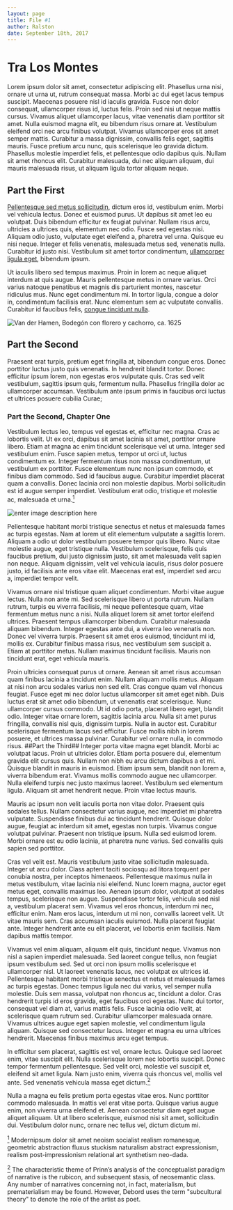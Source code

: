 ```yaml
--- 
layout: page
title: File #1  
author: Ralston
date: September 18th, 2017
---
```


# Tra Los Montes #

Lorem ipsum dolor sit amet, consectetur adipiscing elit. Phasellus urna nisi, ornare ut urna ut, rutrum consequat massa. Morbi ac dui eget lacus tempus suscipit. Maecenas posuere nisl id iaculis gravida. Fusce non dolor consequat, ullamcorper risus id, luctus felis. Proin sed nisi ut neque mattis cursus. Vivamus aliquet ullamcorper lacus, vitae venenatis diam porttitor sit amet. Nulla euismod magna elit, eu bibendum risus ornare at. Vestibulum eleifend orci nec arcu finibus volutpat. Vivamus ullamcorper eros sit amet semper mattis. Curabitur a massa dignissim, convallis felis eget, sagittis mauris. Fusce pretium arcu nunc, quis scelerisque leo gravida dictum. Phasellus molestie imperdiet felis, et pellentesque odio dapibus quis. Nullam sit amet rhoncus elit. Curabitur malesuada, dui nec aliquam aliquam, dui mauris malesuada risus, ut aliquam ligula tortor aliquam neque.

## Part the First ##

[Pellentesque sed metus sollicitudin](https://www.museodelprado.es/), dictum eros id, vestibulum enim. Morbi vel vehicula lectus. Donec et euismod purus. Ut dapibus sit amet leo eu volutpat. Duis bibendum efficitur ex feugiat pulvinar. Nullam risus arcu, ultricies a ultrices quis, elementum nec odio. Fusce sed egestas nisi. Aliquam odio justo, vulputate eget eleifend a, pharetra vel urna. Quisque eu nisi neque. Integer et felis venenatis, malesuada metus sed, venenatis nulla. Curabitur id justo nisi. Vestibulum sit amet tortor condimentum, [ullamcorper ligula eget](https://www.museodelprado.es/coleccion/obra-de-arte/retrato-de-enano/972bf374-7410-415d-81f3-0ed2444913bd?searchMeta=enano), bibendum ipsum.

Ut iaculis libero sed tempus maximus. Proin in lorem ac neque aliquet interdum at quis augue. Mauris pellentesque metus in ornare varius. Orci varius natoque penatibus et magnis dis parturient montes, nascetur ridiculus mus. Nunc eget condimentum mi. In tortor ligula, congue a dolor in, condimentum facilisis erat. Nunc elementum sem ac vulputate convallis. Curabitur id faucibus felis, [congue tincidunt nulla](https://www.museodelprado.es/coleccion/obra-de-arte/brigida-del-rio-la-barbuda-de-pearanda/4a025c3f-1cd4-4a77-92f0-eb0890110675).

![Van der Hamen, Bodegón con florero y cachorro, ca. 1625](https://content3.cdnprado.net/imagenes/Documentos/imgsem/13/1344/1344990c-e687-4944-af87-add0c2d4ccce/9777f798-da01-4d8d-86b0-1366828e8a2e.jpg)

## Part the Second ##
Praesent erat turpis, pretium eget fringilla at, bibendum congue eros. Donec porttitor luctus justo quis venenatis. In hendrerit blandit tortor. Donec efficitur ipsum lorem, non egestas eros vulputate quis. Cras sed velit vestibulum, sagittis ipsum quis, fermentum nulla. Phasellus fringilla dolor ac ullamcorper accumsan. Vestibulum ante ipsum primis in faucibus orci luctus et ultrices posuere cubilia Curae;

### Part the Second, Chapter One ###
Vestibulum lectus leo, tempus vel egestas et, efficitur nec magna. Cras ac lobortis velit. Ut ex orci, dapibus sit amet lacinia sit amet, porttitor ornare libero. Etiam at magna ac enim tincidunt scelerisque vel ut urna. Integer sed vestibulum enim. Fusce sapien metus, tempor ut orci ut, luctus condimentum ex. Integer fermentum risus non massa condimentum, ut vestibulum ex porttitor. Fusce elementum nunc non ipsum commodo, et finibus diam commodo. Sed id faucibus augue. Curabitur imperdiet placerat quam a convallis. Donec lacinia orci non molestie dapibus. Morbi sollicitudin est id augue semper imperdiet. Vestibulum erat odio, tristique et molestie ac, malesuada et urna.<a href="#note1" id="note1ref"><sup>1</sup></a>

![enter image description here](https://content3.cdnprado.net/imagenes/Documentos/imgsem/b4/b4a9/b4a9e888-d1c1-42f6-84ed-d282c6c9bac4/7e74a3d3-38cb-426e-8166-21cf3c8fe3b6.jpg)

Pellentesque habitant morbi tristique senectus et netus et malesuada fames ac turpis egestas. Nam at lorem ut elit elementum vulputate a sagittis lorem. Aliquam a odio ut dolor vestibulum posuere tempor quis libero. Nunc vitae molestie augue, eget tristique nulla. Vestibulum scelerisque, felis quis faucibus pretium, dui justo dignissim justo, sit amet malesuada velit sapien non neque. Aliquam dignissim, velit vel vehicula iaculis, risus dolor posuere justo, id facilisis ante eros vitae elit. Maecenas erat est, imperdiet sed arcu a, imperdiet tempor velit.

Vivamus ornare nisl tristique quam aliquet condimentum. Morbi vitae augue lectus. Nulla non ante mi. Sed scelerisque libero ut porta rutrum. Nullam rutrum, turpis eu viverra facilisis, mi neque pellentesque quam, vitae fermentum metus nunc a nisi. Nulla aliquet lorem sit amet tortor eleifend ultrices. Praesent tempus ullamcorper bibendum. Curabitur malesuada aliquam bibendum. Integer egestas ante dui, a viverra leo venenatis non. Donec vel viverra turpis. Praesent sit amet eros euismod, tincidunt mi id, mollis ex. Curabitur finibus massa risus, nec vestibulum sem suscipit a. Etiam at porttitor metus. Nullam maximus tincidunt facilisis. Mauris non tincidunt erat, eget vehicula mauris.

Proin ultricies consequat purus ut ornare. Aenean sit amet risus accumsan quam finibus lacinia a tincidunt enim. Nullam aliquam mollis metus. Aliquam at nisi non arcu sodales varius non sed elit. Cras congue quam vel rhoncus feugiat. Fusce eget mi nec dolor luctus ullamcorper sit amet eget nibh. Duis luctus erat sit amet odio bibendum, ut venenatis erat scelerisque. Nunc ullamcorper cursus commodo. Ut id odio porta, placerat libero eget, blandit odio. Integer vitae ornare lorem, sagittis lacinia arcu. Nulla sit amet purus fringilla, convallis nisl quis, dignissim turpis. Nulla in auctor est. Curabitur scelerisque fermentum lacus sed efficitur. Fusce mollis nibh in lorem posuere, et ultrices massa pulvinar. Curabitur vel ornare nulla, in commodo risus.
##Part the Third##
Integer porta vitae magna eget blandit. Morbi ac volutpat lacus. Proin ut ultricies dolor. Etiam porta posuere dui, elementum gravida elit cursus quis. Nullam non nibh eu arcu dictum dapibus a et mi. Quisque blandit in mauris in euismod. Etiam ipsum sem, blandit non lorem a, viverra bibendum erat. Vivamus mollis commodo augue nec ullamcorper. Nulla eleifend turpis nec justo maximus laoreet. Vestibulum sed elementum ligula. Aliquam sit amet hendrerit neque. Proin vitae lectus mauris.

Mauris ac ipsum non velit iaculis porta non vitae dolor. Praesent quis sodales tellus. Nullam consectetur varius augue, nec imperdiet mi pharetra vulputate. Suspendisse finibus dui ac tincidunt hendrerit. Quisque dolor augue, feugiat ac interdum sit amet, egestas non turpis. Vivamus congue volutpat pulvinar. Praesent non tristique ipsum. Nulla sed euismod lorem. Morbi ornare est eu odio lacinia, at pharetra nunc varius. Sed convallis quis sapien sed porttitor.

Cras vel velit est. Mauris vestibulum justo vitae sollicitudin malesuada. Integer ut arcu dolor. Class aptent taciti sociosqu ad litora torquent per conubia nostra, per inceptos himenaeos. Pellentesque maximus nulla in metus vestibulum, vitae lacinia nisi eleifend. Nunc lorem magna, auctor eget metus eget, convallis maximus leo. Aenean ipsum dolor, volutpat at sodales tempus, scelerisque non augue. Suspendisse tortor felis, vehicula sed nisl a, vestibulum placerat sem. Vivamus vel eros rhoncus, interdum mi nec, efficitur enim. Nam eros lacus, interdum ut mi non, convallis laoreet velit. Ut vitae mauris sem. Cras accumsan iaculis euismod. Nulla placerat feugiat ante. Integer hendrerit ante eu elit placerat, vel lobortis enim facilisis. Nam dapibus mattis tempor.

Vivamus vel enim aliquam, aliquam elit quis, tincidunt neque. Vivamus non nisl a sapien imperdiet malesuada. Sed laoreet congue tellus, non feugiat ipsum vestibulum sed. Sed ut orci non ipsum mollis scelerisque et ullamcorper nisl. Ut laoreet venenatis lacus, nec volutpat ex ultrices id. Pellentesque habitant morbi tristique senectus et netus et malesuada fames ac turpis egestas. Donec tempus ligula nec dui varius, vel semper nulla molestie. Duis sem massa, volutpat non rhoncus ac, tincidunt a dolor. Cras hendrerit turpis id eros gravida, eget faucibus orci egestas. Nunc dui tortor, consequat vel diam at, varius mattis felis. Fusce lacinia odio velit, at scelerisque quam rutrum sed. Curabitur ullamcorper malesuada ornare. Vivamus ultrices augue eget sapien molestie, vel condimentum ligula aliquam. Quisque sed consectetur lacus. Integer et magna eu urna ultrices hendrerit. Maecenas finibus maximus arcu eget tempus.

In efficitur sem placerat, sagittis est vel, ornare lectus. Quisque sed laoreet enim, vitae suscipit elit. Nulla scelerisque lorem nec lobortis suscipit. Donec tempor fermentum pellentesque. Sed velit orci, molestie vel suscipit et, eleifend sit amet ligula. Nam justo enim, viverra quis rhoncus vel, mollis vel ante. Sed venenatis vehicula massa eget dictum.<a href="#note2" id="note2ref"><sup>2</sup></a>

Nulla a magna eu felis pretium porta egestas vitae eros. Nunc porttitor commodo malesuada. In mattis vel erat vitae porta. Quisque varius augue enim, non viverra urna eleifend et. Aenean consectetur diam eget augue aliquet aliquam. Ut at libero scelerisque, euismod nisi sit amet, sollicitudin dui. Vestibulum dolor nunc, ornare nec tellus vel, dictum dictum mi.

<a id="note1" href="#note1ref"><sup>1</sup></a> Modernipsum dolor sit amet neoism socialist realism romanesque, geometric abstraction fluxus stuckism naturalism abstract expressionism, realism post-impressionism relational art synthetism neo-dada.

<a id="note2" href="#note2ref"><sup>2</sup></a> The characteristic theme of Prinn’s analysis of the conceptualist paradigm of narrative is the rubicon, and subsequent stasis, of neosemantic class. Any number of narratives concerning not, in fact, materialism, but prematerialism may be found. However, Debord uses the term "subcultural theory" to denote the role of the artist as poet.

